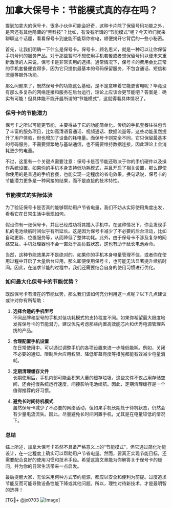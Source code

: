 # 加拿大保号卡：节能模式真的存在吗？

提到加拿大的保号卡，很多小伙伴可能会好奇，这种卡片除了保留号码功能之外，是否还有其他隐藏的“黑科技”？比如，有没有所谓的“节能模式”呢？今天咱们就来聊聊这个话题，看看保号卡到底能不能帮你省电，顺便揭开它背后的一些小秘密。

首先，让我们明确一下什么是保号卡。保号卡，顾名思义，就是一种可以让你保留手机号码的服务产品。对于那些暂时不想使用手机套餐或者想保留号码以便未来重新激活的人来说，保号卡是非常实用的选择。通常情况下，保号卡的费用会比正常的手机套餐便宜得多，因为它只提供最基本的号码保留服务，不包含通话、短信和流量等额外功能。

那么问题来了，既然保号卡的功能这么基础，是不是意味着它能更省电呢？毕竟没有那么多复杂的网络连接和服务在后台运行，理论上应该会更节能吧？答案是：确实有可能！但具体能不能开启所谓的“节能模式”，这就得看具体情况了。

### 保号卡的节能潜力

保号卡之所以可能更节能，主要得益于它的功能简单化。传统的手机套餐往往包含了丰富的服务项目，比如高清语音通话、视频通话、数据流量等，这些功能虽然提升了用户体验，但也增加了设备的耗电量。而保号卡则完全不同，它只保留最基本的号码服务，不需要频繁地与基站通信，也不需要维持数据连接，因此理论上会消耗更少的电量。

不过，这里有一个关键点需要注意：保号卡是否节能还取决于你的手机硬件以及操作系统设置。如果你的手机本身支持低功耗模式，并且开启了相关设置，那么即使你使用的是普通的手机套餐，也能实现一定程度的省电效果。换句话说，保号卡的节能潜力更多是一种间接的结果，而不是直接的技术特性。

### 节能模式的实际体验

为了验证保号卡是否真的能够帮助用户节省电量，我们不妨从实际使用角度出发，看看它在日常生活中表现如何。

假设你有一张保号卡，并且已经成功将其插入手机中。在这种情况下，你会发现手机的电池续航时间似乎有所延长。这是因为保号卡减少了不必要的后台活动，比如自动更新、位置服务等，从而降低了整体功耗。此外，由于保号卡不涉及复杂的网络交互，手机处理器也不会一直处于高负载状态，这也有助于延长电池寿命。

当然，这种节能效果并不是绝对的。如果你的手机本身电量管理不佳，或者你在使用过程中开启了大量后台应用，那么即便使用保号卡，也可能无法显著提升续航时间。因此，在追求节能的过程中，我们还需要结合自身的使用习惯进行优化。

### 如何最大化保号卡的节能优势？

既然保号卡有潜在的节能优势，那么我们该如何充分利用这一点呢？以下几点建议或许对你有所帮助：

1. **选择合适的手机型号**  
   不同品牌和型号的手机对低功耗模式的支持程度不同。如果你希望最大限度地发挥保号卡的节能潜力，建议优先考虑那些内置高效能芯片和优秀电源管理系统的产品。

2. **合理配置手机设置**  
   在日常使用中，可以通过调整手机的各项设置来进一步降低能耗。例如，关闭不必要的通知、限制后台应用权限、降低屏幕亮度等措施都能有效减少电量消耗。

3. **定期清理缓存文件**  
   长期使用后，手机内部可能会积累大量的缓存垃圾，这些文件不仅占用存储空间，还会拖慢系统运行速度，间接影响电池续航。因此，定期清理缓存是一个值得推荐的好习惯。

4. **避免长时间待机模式**  
   虽然保号卡减少了不必要的网络活动，但如果手机长期处于待机状态，仍然会有少量电流流失。因此，尽量避免长时间闲置手机，尤其是在电量较低的情况下。

### 总结

综上所述，加拿大保号卡虽然不具备严格意义上的“节能模式”，但它通过简化功能设计，在一定程度上确实可以帮助用户节省电量。然而，要真正实现节能目标，还需要配合良好的使用习惯和技术手段。希望这篇文章能为你解答关于保号卡的疑问，并为你的日常生活带来一点启发。

最后提醒大家，无论采用何种方式节约能源，都应以安全和便利为前提。过度追求节能反而可能导致设备性能下降或其他问题。所以，理性对待新技术，才是最明智的选择！

[TG💪+ @jx0703 ![Image](https://github.com/user-attachments/assets/dbca1d08-cadb-493c-b0ec-ad6f7a83f270)]